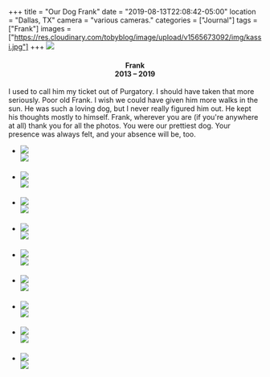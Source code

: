 +++
title = "Our Dog Frank"
date = "2019-08-13T22:08:42-05:00"
location = "Dallas, TX"
camera = "various cameras."
categories = ["Journal"]
tags = ["Frank"]
images = ["https://res.cloudinary.com/tobyblog/image/upload/v1565673092/img/kassi.jpg"]
+++
<img src="https://res.cloudinary.com/tobyblog/image/upload/v1565673092/img/kassi.jpg">
<!--more-->

<h4 style="border-left:auto; border-right: auto; text-align:center">Frank<br>2013 – 2019</h4>

I used to call him my ticket out of Purgatory. I should have taken that more seriously. Poor old Frank. I wish we could have given him more walks in the sun. He was such a loving dog, but I never really figured him out. He kept his thoughts mostly to himself. Frank, wherever you are (if you're anywhere at all) thank you for all the photos. You were our prettiest dog. Your presence was always felt, and your absence will be, too.

<div class="container-fluid">
<div class="demo-gallery dark mrb35">
	<ul id="lightgallery" class="list-unstyled row">
		<li data-sub-html="<h4></h4><p></p>" data-src="https://res.cloudinary.com/tobyblog/image/upload/v1565727634/img/D7D55003-5926-457C-8E48-524C9DBA9878_l5hs8d.jpg" class="col-xs-6 col-sm-4 col-md-3">
			<a href><img class="img-responsive" src="https://res.cloudinary.com/tobyblog/image/upload/v1565727634/img/D7D55003-5926-457C-8E48-524C9DBA9878_l5hs8d.jpg"><div class="demo-gallery-poster"><img src="/img/zoom.png"></div></a><div class="wp-caption-text"><h4></h4><p></p></div>
		</li>
		<li data-sub-html="<h4></h4><p></p>" data-src="https://res.cloudinary.com/tobyblog/image/upload/v1565673092/img/kassi.jpg" class="col-xs-6 col-sm-4 col-md-3">
			<a href><img class="img-responsive" src="https://res.cloudinary.com/tobyblog/image/upload/v1565673092/img/kassi.jpg"><div class="demo-gallery-poster"><img src="/img/zoom.png"></div></a><div class="wp-caption-text"><h4></h4><p></p></div>
		</li>
		<li data-sub-html="<h4></h4><p></p>" data-src="https://res.cloudinary.com/tobyblog/image/upload/v1565673091/img/DSC02583.jpg" class="col-xs-6 col-sm-4 col-md-3">
			<a href><img class="img-responsive" src="https://res.cloudinary.com/tobyblog/image/upload/v1565673091/img/DSC02583.jpg"><div class="demo-gallery-poster"><img src="/img/zoom.png"></div></a><div class="wp-caption-text"><h4></h4><p></p></div>
		</li>
		<li data-sub-html="<h4></h4><p></p>" data-src="https://res.cloudinary.com/tobyblog/image/upload/v1565673087/img/DSC08700.jpg" class="col-xs-6 col-sm-4 col-md-3">
			<a href><img class="img-responsive" src="https://res.cloudinary.com/tobyblog/image/upload/v1565673087/img/DSC08700.jpg"><div class="demo-gallery-poster"><img src="/img/zoom.png"></div></a><div class="wp-caption-text"><h4></h4><p></p></div>
		</li>
		<li data-sub-html="<h4></h4><p></p>" data-src="https://res.cloudinary.com/tobyblog/image/upload/v1565673091/img/DSC08913.jpg" class="col-xs-6 col-sm-4 col-md-3">
			<a href><img class="img-responsive" src="https://res.cloudinary.com/tobyblog/image/upload/v1565673091/img/DSC08913.jpg"><div class="demo-gallery-poster"><img src="/img/zoom.png"></div></a><div class="wp-caption-text"><h4></h4><p></p></div>
		</li>
		<li data-sub-html="<h4></h4><p></p>" data-src="https://res.cloudinary.com/tobyblog/image/upload/v1565673094/img/IMG_4089.jpg" class="col-xs-6 col-sm-4 col-md-3">
			<a href><img class="img-responsive" src="https://res.cloudinary.com/tobyblog/image/upload/v1565673094/img/IMG_4089.jpg"><div class="demo-gallery-poster"><img src="/img/zoom.png"></div></a><div class="wp-caption-text"><h4></h4><p></p></div>
		</li>
		<li data-sub-html="<h4></h4><p></p>" data-src="https://res.cloudinary.com/tobyblog/image/upload/v1565673094/img/IMG_0266.jpg" class="col-xs-6 col-sm-4 col-md-3">
			<a href><img class="img-responsive" src="https://res.cloudinary.com/tobyblog/image/upload/v1565673094/img/IMG_0266.jpg"><div class="demo-gallery-poster"><img src="/img/zoom.png"></div></a><div class="wp-caption-text"><h4></h4><p></p></div>
		</li>
		<li data-sub-html="<h4></h4><p></p>" data-src="https://res.cloudinary.com/tobyblog/image/upload/v1565673091/img/IMG_3894.jpg" class="col-xs-6 col-sm-4 col-md-3">
			<a href><img class="img-responsive" src="https://res.cloudinary.com/tobyblog/image/upload/v1565673091/img/IMG_3894.jpg"><div class="demo-gallery-poster"><img src="/img/zoom.png"></div></a><div class="wp-caption-text"><h4></h4><p></p></div>
		</li>
		<li data-sub-html="<h4></h4><p></p>" data-src="https://res.cloudinary.com/tobyblog/image/upload/v1565673084/img/DSC02447.jpg" class="col-xs-6 col-sm-4 col-md-3">
			<a href><img class="img-responsive" src="https://res.cloudinary.com/tobyblog/image/upload/v1565673084/img/DSC02447.jpg"><div class="demo-gallery-poster"><img src="/img/zoom.png"></div></a><div class="wp-caption-text"><h4></h4><p></p></div>
		</li>
	</ul>
</div>
</div>